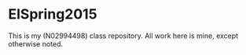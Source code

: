 # ElSpring2015
This is my (N02994498) class repository. All work here is mine, except otherwise noted.


